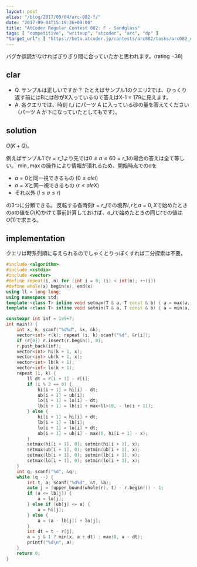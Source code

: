 ```yaml
---
layout: post
alias: "/blog/2017/09/04/arc-082-f/"
date: "2017-09-04T15:19:36+09:00"
title: "AtCoder Regular Contest 082: F - Sandglass"
tags: [ "competitive", "writeup", "atcoder", "arc", "dp" ]
"target_url": [ "https://beta.atcoder.jp/contests/arc082/tasks/arc082_d" ]
---
```


バグか誤読がなければぎりぎり間に合っていたかと思われます。(rating $-38$)

## clar

-   Q. サンプルは正しいですか？ たとえばサンプル1のクエリ2では、ひっくり返す前にはBには砂がX入っているので答えはX-1 = 179に見えます。
-   A. 各クエリでは、時刻 $t\_i$ にパーツ A に入っている砂の量を答えてください（パーツ A が下になっていたとしてもです）。

## solution

$O(K + Q)$。

例えばサンプル1で$t = r\_1$より先では$0 \le a \le 60 = r\_1$の場合の答えは全て等しい。
$\min, \max$の操作により情報が潰れるため、開始時点での$a$を

-   $a = 0$と同一視できるもの ($0 \le a le l$)
-   $a = X$と同一視できるもの ($r \le a le X$)
-   それ以外 ($l \le a \le r$)

の$3$つに分類できる。
反転する各時刻$t = r\_j$での境界$l, r$と$a = 0, X$で始めたときの$a$の値を$O(K)$かけて事前計算しておけば、$a\_i$で始めたときの同じ$t$での値は$O(1)$で求まる。

## implementation

クエリは時系列順に与えられるのでしゃくとりっぽくすれば二分探索は不要。

``` c++
#include <algorithm>
#include <cstdio>
#include <vector>
#define repeat(i, n) for (int i = 0; (i) < int(n); ++(i))
#define whole(x) begin(x), end(x)
using ll = long long;
using namespace std;
template <class T> inline void setmax(T & a, T const & b) { a = max(a, b); }
template <class T> inline void setmin(T & a, T const & b) { a = min(a, b); }

constexpr int inf = 1e9+7;
int main() {
    int x, k; scanf("%d%d", &x, &k);
    vector<int> r(k); repeat (i, k) scanf("%d", &r[i]);
    if (r[0]) r.insert(r.begin(), 0);
    r.push_back(inf);
    vector<int> hi(k + 1, x);
    vector<int> ub(k + 1, x);
    vector<int> lb(k + 1);
    vector<int> lo(k + 1);
    repeat (i, k) {
        ll dt = r[i + 1] - r[i];
        if (i % 2 == 0) {
            hi[i + 1] = hi[i] - dt;
            ub[i + 1] = ub[i];
            lo[i + 1] = lo[i] - dt;
            lb[i + 1] = lb[i] + max<ll>(0, - lo[i + 1]);
        } else {
            hi[i + 1] = hi[i] + dt;
            lb[i + 1] = lb[i];
            lo[i + 1] = lo[i] + dt;
            ub[i + 1] = ub[i] - max(0, hi[i + 1] - x);
        }
        setmax(hi[i + 1], 0); setmin(hi[i + 1], x);
        setmax(ub[i + 1], 0); setmin(ub[i + 1], x);
        setmax(lb[i + 1], 0); setmin(lb[i + 1], x);
        setmax(lo[i + 1], 0); setmin(lo[i + 1], x);
    }
    int q; scanf("%d", &q);
    while (q --) {
        int t, a; scanf("%d%d", &t, &a);
        auto j = (upper_bound(whole(r), t) - r.begin()) - 1;
        if (a <= lb[j]) {
            a = lo[j];
        } else if (ub[j] <= a) {
            a = hi[j];
        } else {
            a = (a - lb[j]) + lo[j];
        }
        int dt = t - r[j];
        a = j & 1 ? min(x, a + dt) : max(0, a - dt);
        printf("%d\n", a);
    }
    return 0;
}
```
